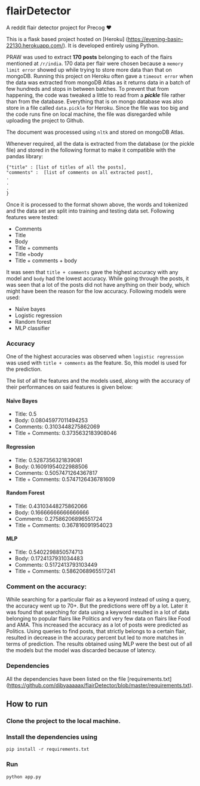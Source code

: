 # flairDetector
A reddit flair detector project for Precog :heart:

This is a flask based project hosted on [Heroku] (https://evening-basin-22130.herokuapp.com/). It is developed entirely using Python.

PRAW was used to extract **170 posts** belonging to each of the flairs mentioned at `/r/india`. 170 data per flair were chosen because a `memory limit error` showed up while trying to store more data than that on mongoDB. Running this project on Heroku often gave a `timeout error` when the data was extracted from mongoDB Atlas as it returns data in a batch of few hundreds and stops in between batches. To prevent that from happening, the code was tweaked a little to read from a **_pickle_** file rather than from the database. Everything that is on mongo database was also store in a file called `data.pickle` for Heroku. Since the file was too big and the code runs fine on local machine, the file was disregarded while uploading the project to Github.

The document was processed using `nltk` and stored on mongoDB Atlas. 

Whenever required, all the data is extracted from the database (or the pickle file) and stored in the following format to make it compatible with the pandas library:
```
{"title" : [list of titles of all the posts], 
"comments" :  [list of comments on all extracted post],
.
.
.
}

```

Once it is processed to the format shown above, the words and tokenized and the data set are split into training and testing data set.
Following features were tested:

- Comments
- Title
- Body
- Title + comments
- Title +body
- Title + comments + body

It was seen that `title + comments` gave the highest accuracy with any model and `body` had the lowest accuracy. While going through the posts, it was seen that a lot of the posts did not have anything on their body, which might have been the reason for the low accuracy.
Following models were used:

- Naïve bayes
- Logistic regression
- Random forest
- MLP classifier


### Accuracy

One of the highest accuracies was observed when `logistic regression` was used with `title + comments` as the feature. So, this model is used for the prediction. 

The list of all the features and the models used, along with the accuracy of their performances on said features is given below:



#### Naïve Bayes

- Title: 0.5
- Body: 0.08045977011494253
- Comments: 0.3103448275862069
- Title + Comments: 0.3735632183908046

#### Regression

- Title: 0.5287356321839081
- Body: 0.16091954022988506
- Comments: 0.5057471264367817
- Title + Comments: 0.5747126436781609

#### Random Forest

- Title: 0.43103448275862066
- Body: 0.16666666666666666
- Comments: 0.27586206896551724
- Title + Comments: 0.367816091954023

#### MLP

- Title: 0.5402298850574713
- Body: 0.1724137931034483
- Comments: 0.5172413793103449
- Title + Comments:  0.5862068965517241


### Comment on the accuracy:

While searching for a particular flair as a keyword instead of using a query, the accuracy went up to 70+. But the predictions were off by a lot. Later it was found that searching for data using a keyword resulted in a lot of data belonging to popular flairs like Politics and very few data on flairs like Food and AMA. This increased the accuracy as a lot of posts were predicted as Politics. Using queries to find posts, that strictly belongs to a certain flair, resulted in decrease in the accuracy percent but led to more matches in terms of prediction. 
The results obtained using MLP were the best out of all the models but the model was discarded because of latency.

### Dependencies
All the dependencies have been listed on the file [requirements.txt] (https://github.com/dibyaaaaax/flairDetector/blob/master/requirements.txt).

## How to run

### Clone the project to the local machine.

### Install the dependencies using 
`pip install -r requirements.txt`

### Run
`python app.py `


